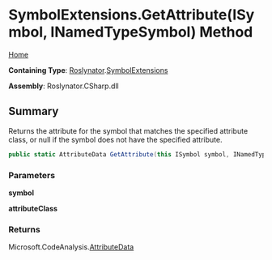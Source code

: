 # SymbolExtensions\.GetAttribute\(ISymbol, INamedTypeSymbol\) Method

[Home](../../../README.md)

**Containing Type**: [Roslynator](../../README.md)\.[SymbolExtensions](../README.md)

**Assembly**: Roslynator\.CSharp\.dll

## Summary

Returns the attribute for the symbol that matches the specified attribute class, or null if the symbol does not have the specified attribute\.

```csharp
public static AttributeData GetAttribute(this ISymbol symbol, INamedTypeSymbol attributeClass)
```

### Parameters

**symbol**



**attributeClass**



### Returns

Microsoft\.CodeAnalysis\.[AttributeData](https://docs.microsoft.com/en-us/dotnet/api/microsoft.codeanalysis.attributedata)

